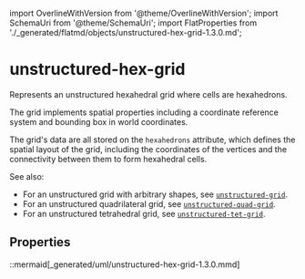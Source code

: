 import OverlineWithVersion from '@theme/OverlineWithVersion';
import SchemaUri from '@theme/SchemaUri';
import FlatProperties from './_generated/flatmd/objects/unstructured-hex-grid-1.3.0.md';

<OverlineWithVersion title="Geoscience Objects" version="1.3.0" badge="supported" />

# unstructured-hex-grid

<SchemaUri uri="schema/objects/unstructured-hex-grid/1.3.0/unstructured-hex-grid.schema.json" />

Represents an unstructured hexahedral grid where cells are hexahedrons.

The grid implements spatial properties including a coordinate reference system and bounding box in world coordinates.

The grid's data are all stored on the `hexahedrons` attribute, which defines the spatial layout of the grid, including the coordinates of the vertices and the connectivity between them to form hexahedral cells.

See also:

- For an unstructured grid with arbitrary shapes, see [`unstructured-grid`](unstructured-grid.md).
- For an unstructured quadrilateral grid, see [`unstructured-quad-grid`](unstructured-quad-grid.md).
- For an unstructured tetrahedral grid, see [`unstructured-tet-grid`](unstructured-tet-grid.md).

## Properties

<FlatProperties />

::mermaid[_generated/uml/unstructured-hex-grid-1.3.0.mmd]

